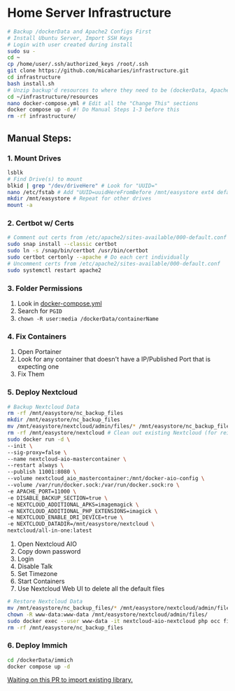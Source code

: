 # Home Server Infrastructure

```bash
# Backup /dockerData and Apache2 Configs First
# Install Ubuntu Server, Import SSH Keys
# Login with user created during install
sudo su -
cd ~
cp /home/user/.ssh/authorized_keys /root/.ssh
git clone https://github.com/micaharies/infrastructure.git
cd infrastructure
bash install.sh
# Unzip backup'd resources to where they need to be (dockerData, Apache2 Configs)
cd ~/infrastructure/resources
nano docker-compose.yml # Edit all the "Change This" sections
docker compose up -d #! Do Manual Steps 1-3 before this
rm -rf infrastructure/
```

## Manual Steps:
### 1. Mount Drives
```bash
lsblk
# Find Drive(s) to mount
blkid | grep "/dev/driveHere" # Look for "UUID="
nano /etc/fstab # Add "UUID=uuidHereFromBefore /mnt/easystore ext4 defaults 0 0" to the end of the file
mkdir /mnt/easystore # Repeat for other drives
mount -a
```
### 2. Certbot w/ Certs
```bash
# Comment out certs from /etc/apache2/sites-available/000-default.conf
sudo snap install --classic certbot
sudo ln -s /snap/bin/certbot /usr/bin/certbot
sudo certbot certonly --apache # Do each cert individually
# Uncomment certs from /etc/apache2/sites-available/000-default.conf
sudo systemctl restart apache2
```
### 3. Folder Permissions
1. Look in [docker-compose.yml](https://github.com/micaharies/infrastructure/blob/main/resources/docker-compose.yml)
2. Search for `PGID`
3. `chown -R user:media /dockerData/containerName`
### 4. Fix Containers
1. Open Portainer
2. Look for any container that doesn't have a IP/Published Port that is expecting one
3. Fix Them
### 5. Deploy Nextcloud
```bash
# Backup Nextcloud Data
rm -rf /mnt/easystore/nc_backup_files
mkdir /mnt/easystore/nc_backup_files
mv /mnt/easystore/nextcloud/admin/files/* /mnt/easystore/nc_backup_files/
rm -rf /mnt/easystore/nextcloud # Clean out existing Nextcloud (for reinstall)
sudo docker run -d \
--init \
--sig-proxy=false \
--name nextcloud-aio-mastercontainer \
--restart always \
--publish 11001:8080 \
--volume nextcloud_aio_mastercontainer:/mnt/docker-aio-config \
--volume /var/run/docker.sock:/var/run/docker.sock:ro \
-e APACHE_PORT=11000 \
-e DISABLE_BACKUP_SECTION=true \
-e NEXTCLOUD_ADDITIONAL_APKS=imagemagick \
-e NEXTCLOUD_ADDITIONAL_PHP_EXTENSIONS=imagick \
-e NEXTCLOUD_ENABLE_DRI_DEVICE=true \
-e NEXTCLOUD_DATADIR=/mnt/easystore/nextcloud \
nextcloud/all-in-one:latest
```
1. Open Nextcloud AIO
2. Copy down password
3. Login
4. Disable Talk
5. Set Timezone
6. Start Containers
7. Use Nextcloud Web UI to delete all the default files
```bash
# Restore Nextcloud Data
mv /mnt/easystore/nc_backup_files/* /mnt/easystore/nextcloud/admin/files/
chown -R www-data:www-data /mnt/easystore/nextcloud/admin/files/
sudo docker exec --user www-data -it nextcloud-aio-nextcloud php occ files:scan --all
rm -rf /mnt/easystore/nc_backup_files
```
### 6. Deploy Immich
```bash
cd /dockerData/immich
docker compose up -d
```
[Waiting on this PR to import existing library.](https://github.com/immich-app/immich/pull/3124)
